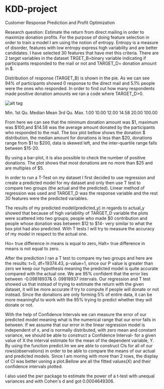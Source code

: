 # KDD-project
Customer Response Prediction and Profit Optimization

Research question: Estimate the return from direct mailing in order to maximize donation profits. For the purpose of doing feature selection in order to train a model I am using the notion of entropy. Entropy is a measure of disorder, features with low entropy express high variability and are better candidates. I have selected 30 features that have met this criteria. There are 2 target variables in the dataset TRGET_B=binary variable indicating if participants responded to the mail or not and TARGET_D= donation amount in $. 

Distribution of response (TARGET_B) is shown in the pie. As we can see 94% of participants showed 0 response to the direct mail and 5.1% people were the ones who responded. In order to find out how many respondents made positive donation amounts we ran a code where TARGET_D>0. 

![alt tag](https://raw.githubusercontent.com/yevam/KDD-project/master/images/Pie.jpeg)

Min. 1st Qu.  Median    Mean 3rd Qu.    Max.
1.00   10.00   12.00   14.58   20.00  100.00

From here we can see that the minimum donation amount was $1, maximum was $100,and $14.58 was the average amount donated by the participants who responded to the mail. The box plot bellow shows the donation $ distribution, the median amount for donations is less than $20, donations range from $1 to $200, data is skewed left, and the inter-quartile range falls between $15-20.    

 

By using a bar-plot, it is also possible to check the number of positive donations. The plot shows that most donations are no more than $25 and are multiples of $5. 
 
In order to run a T-Test on my dataset I first decided to use regression and create a predicted model for my dataset and only then use T test to compare two groups (the actual and the predicted). Linear method of regression was used and TARGET_D was the response variable and the rest 30 features were the predicted variables. 
 
The results of my predicted model(predicted_y) in regards to actual_y showed that because of high variability of TARGET_D variable the plots were scattered into two groups; people who made $0 contribution and people whose donation was between $12 to $14- very similar to what the box plot had also predicted. With T tests I will try to measure the accuracy of my model in respect to the actual one.

Ho= true difference in means is equal to zero, Halt= true difference in means is not equal to zero. 

After the prediction I ran a T test to compare my two groups and here are the results: t=0, df=19374.43, p-value=1, since our P value is greater than zero we keep our hypothesis meaning the predicted model is quite accurate compared with the actual one. We are 95% confident that the error lies between -0.09818937& 0. 09818937 intervals. Our regression and T test showed us that instead of trying to estimate the return with the given dataset, it will be more accurate if try to compute if people will donate or not instead. Since the donations are only forming 5% of entire data, it can be more meaningful to work with the 95% trying to predict whether they will donate or not. 

With the help of Confidence Intervals we can measure the error of our predicted model meaning what is the numerical range that our error falls in between. If we assume that our error  in the linear regression model is independent of x, and is normally distributed, with zero mean and constant variance, we should be able to construct a Confidence Interval- for a given value of X the interval estimate for the mean of the dependent variable, Y. By using the function predict.lm we are able to construct CIs for all of our rows(observations) in order to be able to compare the means of our actual and predicted models. Since I am moring with more than 2 rows, the display of CI was better usning a plot.Bellow are all the fitted values(X) and their confidence intervals plotted. 
 

I also used the pwr package  to estimate the power of a t-test with unequal variances and with  Cohen's d and got 0.0004649306. 

